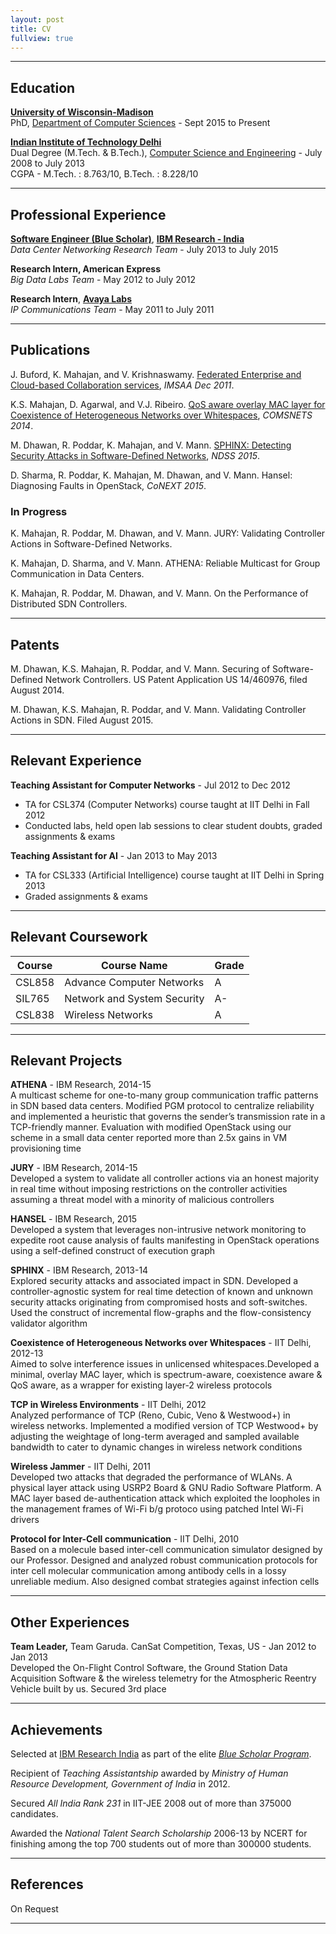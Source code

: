 ```yaml
---
layout: post
title: CV
fullview: true
---
```


-----

## Education

[**University of Wisconsin-Madison**](http://www.wisc.edu/)  
PhD, [Department of Computer Sciences](http://www.cs.wisc.edu/) - Sept 2015 to Present

[**Indian Institute of Technology Delhi**](http://www.iitd.ac.in/)  
Dual Degree (M.Tech. & B.Tech.), [Computer Science and Engineering](http://www.cse.iitd.ac.in/) - July 2008 to July 2013  
CGPA - M.Tech. : 8.763/10, B.Tech. : 8.228/10

-----

## Professional Experience

**[Software Engineer (Blue Scholar)](https://www.research.ibm.com/irl/bluescholar.html)**, [**IBM Research - India**](http://www.research.ibm.com/labs/india/)  
*Data Center Networking Research Team* - July 2013 to July 2015

**Research Intern, American Express**  
*Big Data Labs Team* - May 2012 to July 2012

**Research Intern**, [**Avaya Labs**](http://www.avaya.com/usa/avaya-labs/)  
*IP Communications Team* - May 2011 to July 2011

-----

## Publications

J. Buford, K. Mahajan, and V. Krishnaswamy. [ Federated Enterprise and
Cloud-based Collaboration
services](http://dx.doi.org/10.1109/IMSAA.2011.6156338), *IMSAA Dec
2011*.

K.S. Mahajan, D. Agarwal, and V.J. Ribeiro. [QoS aware overlay MAC layer
for Coexistence of Heterogeneous Networks over
Whitespaces](http://dx.doi.org/10.1109/COMSNETS.2014.6734876), *COMSNETS
2014*.

M. Dhawan, R. Poddar, K. Mahajan, and V. Mann. [SPHINX: Detecting
Security Attacks in Software-Defined
Networks](http://www.internetsociety.org/doc/sphinx-detecting-security-attacks-software-defined-networks),
*NDSS 2015*.

D. Sharma, R. Poddar, K. Mahajan, M. Dhawan, and V. Mann. Hansel:
Diagnosing Faults in OpenStack, *CoNEXT 2015*.

### In Progress

K. Mahajan, R. Poddar, M. Dhawan, and V. Mann. JURY: Validating
Controller Actions in Software-Defined Networks.

K. Mahajan, D. Sharma, and V. Mann. ATHENA: Reliable Multicast for Group
Communication in Data Centers.

K. Mahajan, R. Poddar, M. Dhawan, and V. Mann. On the Performance of
Distributed SDN Controllers.

-----

## Patents

M. Dhawan, K.S. Mahajan, R. Poddar, and V. Mann. Securing of
Software-Defined Network Controllers. US Patent Application US
14/460976, filed August 2014.

M. Dhawan, K.S. Mahajan, R. Poddar, and V. Mann. Validating Controller
Actions in SDN. Filed August 2015.

-----

## Relevant Experience

**Teaching Assistant for Computer Networks** - Jul 2012 to Dec 2012  
- TA for CSL374 (Computer Networks) course taught at IIT Delhi in Fall 2012  
- Conducted labs, held open lab sessions to clear student doubts, graded assignments & exams

**Teaching Assistant for AI** - Jan 2013 to May 2013  
- TA for CSL333 (Artificial Intelligence) course taught at IIT Delhi in Spring 2013  
- Graded assignments & exams

-----

## Relevant Coursework

<table>
  <thead>
    <tr>
      <th>Course</th>
      <th>Course Name</th>
      <th>Grade</th>
    </tr>
  </thead>
  <tbody>
    <tr>
      <td>CSL858</td>
      <td>Advance Computer Networks</td>
      <td>A</td>
    </tr>
    <tr>
      <td>SIL765</td>
      <td>Network and System Security</td>
      <td>A-</td>
    </tr>
    <tr>
      <td>CSL838</td>
      <td>Wireless Networks</td>
      <td>A</td>
    </tr>
  </tbody>
</table>

-----

## Relevant Projects

**ATHENA** - IBM Research, 2014-15  
A multicast scheme for one-to-many group communication traffic patterns
in SDN based data centers. Modified PGM protocol to centralize
reliability and implemented a heuristic that governs the sender’s
transmission rate in a TCP-friendly manner. Evaluation with modified
OpenStack using our scheme in a small data center reported more than
2.5x gains in VM provisioning time

**JURY** - IBM Research, 2014-15  
Developed a system to validate all controller actions via an honest
majority in real time without imposing restrictions on the controller
activities assuming a threat model with a minority of malicious
controllers

**HANSEL** - IBM Research, 2015  
Developed a system that leverages non-intrusive network monitoring to
expedite root cause analysis of faults manifesting in OpenStack
operations using a self-defined construct of execution graph

**SPHINX** - IBM Research, 2013-14  
Explored security attacks and associated impact in SDN. Developed a
controller-agnostic system for real time detection of known and unknown
security attacks originating from compromised hosts and soft-switches.
Used the construct of incremental flow-graphs and the flow-consistency
validator algorithm

**Coexistence of Heterogeneous Networks over Whitespaces** - IIT Delhi,
2012-13  
Aimed to solve interference issues in unlicensed whitespaces.Developed a
minimal, overlay MAC layer, which is spectrum-aware, coexistence aware &
QoS aware, as a wrapper for existing layer-2 wireless protocols

**TCP in Wireless Environments** - IIT Delhi, 2012  
Analyzed performance of TCP (Reno, Cubic, Veno & Westwood+) in wireless
networks. Implemented a modified version of TCP Westwood+ by adjusting
the weightage of long-term averaged and sampled available bandwidth to
cater to dynamic changes in wireless network conditions

**Wireless Jammer** - IIT Delhi, 2011  
Developed two attacks that degraded the performance of WLANs. A physical
layer attack using USRP2 Board & GNU Radio Software Platform. A MAC
layer based de-authentication attack which exploited the loopholes in
the management frames of Wi-Fi b/g protoco using patched Intel Wi-Fi
drivers

**Protocol for Inter-Cell communication** - IIT Delhi, 2010  
Based on a molecule based inter-cell communication simulator designed by
our Professor. Designed and analyzed robust communication protocols for
inter cell molecular communication among antibody cells in a lossy
unreliable medium. Also designed combat strategies against infection
cells

-----

## Other Experiences

**Team Leader,** Team Garuda. CanSat Competition, Texas, US - Jan 2012
to Jan 2013  
Developed the On-Flight Control Software, the Ground Station Data
Acquisition Software & the wireless telemetry for the Atmospheric
Reentry Vehicle built by us. Secured 3rd place

-----

## Achievements

Selected at [IBM Research
India](http://www.research.ibm.com/labs/india/) as part of the elite
[*Blue Scholar
Program*](https://www.research.ibm.com/irl/bluescholar.html).

Recipient of *Teaching Assistantship* awarded by *Ministry of Human
Resource Development, Government of India* in 2012.

Secured *All India Rank 231* in IIT-JEE 2008 out of more than 375000
candidates.

Awarded the *National Talent Search Scholarship* 2006-13 by NCERT for
finishing among the top 700 students out of more than 300000 students.

-----

## References

On Request

-----